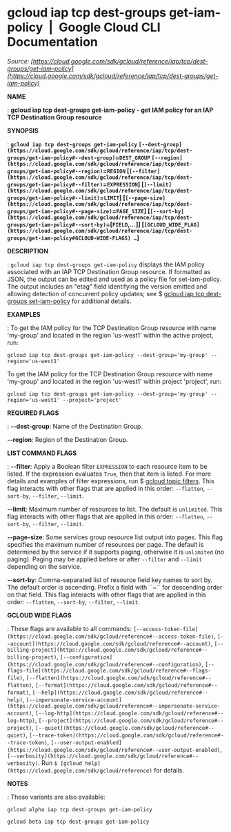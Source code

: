 # gcloud iap tcp dest-groups get-iam-policy  |  Google Cloud CLI Documentation

*Source: [https://cloud.google.com/sdk/gcloud/reference/iap/tcp/dest-groups/get-iam-policy](https://cloud.google.com/sdk/gcloud/reference/iap/tcp/dest-groups/get-iam-policy)*

**NAME**

: **gcloud iap tcp dest-groups get-iam-policy - get IAM policy for an IAP TCP Destination Group resource**

**SYNOPSIS**

: **`gcloud iap tcp dest-groups get-iam-policy` `[--dest-group](https://cloud.google.com/sdk/gcloud/reference/iap/tcp/dest-groups/get-iam-policy#--dest-group)`=`DEST_GROUP` `[--region](https://cloud.google.com/sdk/gcloud/reference/iap/tcp/dest-groups/get-iam-policy#--region)`=`REGION` [`[--filter](https://cloud.google.com/sdk/gcloud/reference/iap/tcp/dest-groups/get-iam-policy#--filter)`=`EXPRESSION`] [`[--limit](https://cloud.google.com/sdk/gcloud/reference/iap/tcp/dest-groups/get-iam-policy#--limit)`=`LIMIT`] [`[--page-size](https://cloud.google.com/sdk/gcloud/reference/iap/tcp/dest-groups/get-iam-policy#--page-size)`=`PAGE_SIZE`] [`[--sort-by](https://cloud.google.com/sdk/gcloud/reference/iap/tcp/dest-groups/get-iam-policy#--sort-by)`=[`FIELD`,…]] [`[GCLOUD_WIDE_FLAG](https://cloud.google.com/sdk/gcloud/reference/iap/tcp/dest-groups/get-iam-policy#GCLOUD-WIDE-FLAGS) …`]**

**DESCRIPTION**

: `gcloud iap tcp dest-groups get-iam-policy` displays the IAM policy
associated with an IAP TCP Destination Group resource. If formatted as JSON, the
output can be edited and used as a policy file for set-iam-policy. The output
includes an "etag" field identifying the version emitted and allowing detection
of concurrent policy updates; see $ [gcloud iap tcp
dest-groups set-iam-policy](https://cloud.google.com/sdk/gcloud/reference/iap/tcp/dest-groups/set-iam-policy) for additional details.

**EXAMPLES**

: To get the IAM policy for the TCP Destination Group resource with name
'my-group' and located in the region 'us-west1' within the active project, run:

```
gcloud iap tcp dest-groups get-iam-policy --dest-group='my-group' --region='us-west1'
```

To get the IAM policy for the TCP Destination Group resource with name
'my-group' and located in the region 'us-west1' within project 'project', run:

```
gcloud iap tcp dest-groups get-iam-policy --dest-group='my-group' --region='us-west1' --project='project'
```

**REQUIRED FLAGS**

: **--dest-group**:
Name of the Destination Group.

**--region**:
Region of the Destination Group.

**LIST COMMAND FLAGS**

: **--filter**:
Apply a Boolean filter `EXPRESSION` to each resource item
to be listed. If the expression evaluates `True`, then that item is
listed. For more details and examples of filter expressions, run $ [gcloud topic filters](https://cloud.google.com/sdk/gcloud/reference/topic/filters). This flag
interacts with other flags that are applied in this order:
`--flatten`, `--sort-by`, `--filter`,
`--limit`.

**--limit**:
Maximum number of resources to list. The default is `unlimited`. This
flag interacts with other flags that are applied in this order:
`--flatten`, `--sort-by`, `--filter`,
`--limit`.

**--page-size**:
Some services group resource list output into pages. This flag specifies the
maximum number of resources per page. The default is determined by the service
if it supports paging, otherwise it is `unlimited` (no paging).
Paging may be applied before or after `--filter` and
`--limit` depending on the service.

**--sort-by**:
Comma-separated list of resource field key names to sort by. The default order
is ascending. Prefix a field with ``~´´ for descending order on that
field. This flag interacts with other flags that are applied in this order:
`--flatten`, `--sort-by`, `--filter`,
`--limit`.

**GCLOUD WIDE FLAGS**

: These flags are available to all commands: `[--access-token-file](https://cloud.google.com/sdk/gcloud/reference#--access-token-file)`,
`[--account](https://cloud.google.com/sdk/gcloud/reference#--account)`, `[--billing-project](https://cloud.google.com/sdk/gcloud/reference#--billing-project)`,
`[--configuration](https://cloud.google.com/sdk/gcloud/reference#--configuration)`,
`[--flags-file](https://cloud.google.com/sdk/gcloud/reference#--flags-file)`,
`[--flatten](https://cloud.google.com/sdk/gcloud/reference#--flatten)`, `[--format](https://cloud.google.com/sdk/gcloud/reference#--format)`, `[--help](https://cloud.google.com/sdk/gcloud/reference#--help)`, `[--impersonate-service-account](https://cloud.google.com/sdk/gcloud/reference#--impersonate-service-account)`,
`[--log-http](https://cloud.google.com/sdk/gcloud/reference#--log-http)`,
`[--project](https://cloud.google.com/sdk/gcloud/reference#--project)`, `[--quiet](https://cloud.google.com/sdk/gcloud/reference#--quiet)`, `[--trace-token](https://cloud.google.com/sdk/gcloud/reference#--trace-token)`, `[--user-output-enabled](https://cloud.google.com/sdk/gcloud/reference#--user-output-enabled)`,
`[--verbosity](https://cloud.google.com/sdk/gcloud/reference#--verbosity)`.
Run `$ [gcloud help](https://cloud.google.com/sdk/gcloud/reference)` for details.

**NOTES**

: These variants are also available:

```
gcloud alpha iap tcp dest-groups get-iam-policy
```

```
gcloud beta iap tcp dest-groups get-iam-policy
```